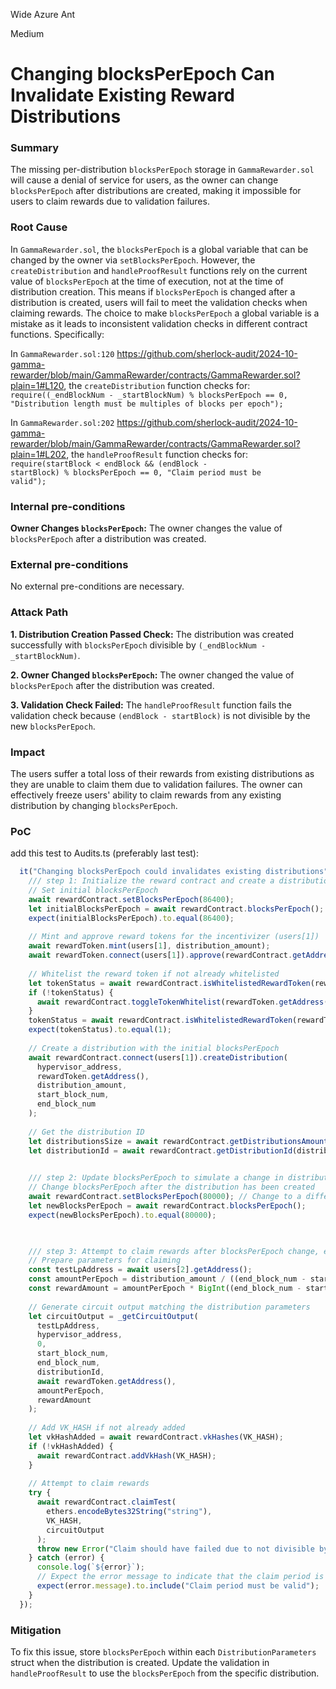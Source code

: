 Wide Azure Ant

Medium

# Changing blocksPerEpoch Can Invalidate Existing Reward Distributions

### Summary

The missing per-distribution <code>blocksPerEpoch</code> storage in <code>GammaRewarder.sol</code> will cause a denial of service for users, as the owner can change <code>blocksPerEpoch</code> after distributions are created, making it impossible for users to claim rewards due to validation failures.

### Root Cause

In <code>GammaRewarder.sol</code>, the <code>blocksPerEpoch</code> is a global variable that can be changed by the owner via <code>setBlocksPerEpoch</code>. However, the <code>createDistribution</code> and <code>handleProofResult</code> functions rely on the current value of <code>blocksPerEpoch</code> at the time of execution, not at the time of distribution creation. This means if <code>blocksPerEpoch</code> is changed after a distribution is created, users will fail to meet the validation checks when claiming rewards.
The choice to make <code>blocksPerEpoch</code> a global variable is a mistake as it leads to inconsistent validation checks in different contract functions. Specifically:

In <code>GammaRewarder.sol:120</code> https://github.com/sherlock-audit/2024-10-gamma-rewarder/blob/main/GammaRewarder/contracts/GammaRewarder.sol?plain=1#L120, the <code>createDistribution</code> function checks for: <code>require((_endBlockNum - _startBlockNum) % blocksPerEpoch == 0, "Distribution length must be multiples of blocks per epoch");</code>

In <code>GammaRewarder.sol:202</code> https://github.com/sherlock-audit/2024-10-gamma-rewarder/blob/main/GammaRewarder/contracts/GammaRewarder.sol?plain=1#L202, the <code>handleProofResult</code> function checks for: <code>require(startBlock < endBlock && (endBlock - startBlock) % blocksPerEpoch == 0, "Claim period must be valid");</code>



### Internal pre-conditions

**Owner Changes <code>blocksPerEpoch</code>:** The owner changes the value of <code>blocksPerEpoch</code> after a distribution was created.

### External pre-conditions

No external pre-conditions are necessary.

### Attack Path

**1. Distribution Creation Passed Check:** The distribution was created successfully with <code>blocksPerEpoch</code> divisible by <code>(_endBlockNum - _startBlockNum)</code>.

**2. Owner Changed <code>blocksPerEpoch</code>:** The owner changed the value of <code>blocksPerEpoch</code> after the distribution was created.

**3. Validation Check Failed:** The <code>handleProofResult</code> function fails the validation check because <code>(endBlock - startBlock)</code> is not divisible by the new <code>blocksPerEpoch</code>.

### Impact

The users suffer a total loss of their rewards from existing distributions as they are unable to claim them due to validation failures. The owner can effectively freeze users' ability to claim rewards from any existing distribution by changing <code>blocksPerEpoch</code>.

### PoC

add this test to Audits.ts (preferably last test):
```javascript
  it("Changing blocksPerEpoch could invalidates existing distributions", async function() {
    /// step 1: Initialize the reward contract and create a distribution
    // Set initial blocksPerEpoch
    await rewardContract.setBlocksPerEpoch(86400);
    let initialBlocksPerEpoch = await rewardContract.blocksPerEpoch();
    expect(initialBlocksPerEpoch).to.equal(86400);
  
    // Mint and approve reward tokens for the incentivizer (users[1])
    await rewardToken.mint(users[1], distribution_amount);
    await rewardToken.connect(users[1]).approve(rewardContract.getAddress(), distribution_amount);
  
    // Whitelist the reward token if not already whitelisted
    let tokenStatus = await rewardContract.isWhitelistedRewardToken(rewardToken.getAddress());
    if (!tokenStatus) {
      await rewardContract.toggleTokenWhitelist(rewardToken.getAddress());
    }
    tokenStatus = await rewardContract.isWhitelistedRewardToken(rewardToken.getAddress());
    expect(tokenStatus).to.equal(1);
    
    // Create a distribution with the initial blocksPerEpoch
    await rewardContract.connect(users[1]).createDistribution(
      hypervisor_address,
      rewardToken.getAddress(),
      distribution_amount,
      start_block_num,
      end_block_num
    );
  
    // Get the distribution ID
    let distributionsSize = await rewardContract.getDistributionsAmount();
    let distributionId = await rewardContract.getDistributionId(distributionsSize - 1n);
  

    /// step 2: Update blocksPerEpoch to simulate a change in distribution conditions by owner
    // Change blocksPerEpoch after the distribution has been created
    await rewardContract.setBlocksPerEpoch(80000); // Change to a different value
    let newBlocksPerEpoch = await rewardContract.blocksPerEpoch();
    expect(newBlocksPerEpoch).to.equal(80000);
  


    /// step 3: Attempt to claim rewards after blocksPerEpoch change, expecting failure
    // Prepare parameters for claiming
    const testLpAddress = await users[2].getAddress();
    const amountPerEpoch = distribution_amount / ((end_block_num - start_block_num) / BigInt(initialBlocksPerEpoch));
    const rewardAmount = amountPerEpoch * BigInt((end_block_num - start_block_num) / BigInt(initialBlocksPerEpoch));
  
    // Generate circuit output matching the distribution parameters
    let circuitOutput = _getCircuitOutput(
      testLpAddress,
      hypervisor_address,
      0,
      start_block_num,
      end_block_num,
      distributionId,
      await rewardToken.getAddress(),
      amountPerEpoch,
      rewardAmount
    );
  
    // Add VK_HASH if not already added
    let vkHashAdded = await rewardContract.vkHashes(VK_HASH);
    if (!vkHashAdded) {
      await rewardContract.addVkHash(VK_HASH);
    }
  
    // Attempt to claim rewards
    try {
      await rewardContract.claimTest(
        ethers.encodeBytes32String("string"),
        VK_HASH,
        circuitOutput
      );
      throw new Error("Claim should have failed due to not divisible by blocksPerEpoch");
    } catch (error) {
      console.log(`${error}`);
      // Expect the error message to indicate that the claim period is invalid
      expect(error.message).to.include("Claim period must be valid");
    }
  });
```

### Mitigation

To fix this issue, store <code>blocksPerEpoch</code> within each <code>DistributionParameters</code> struct when the distribution is created. Update the validation in <code>handleProofResult</code> to use the <code>blocksPerEpoch</code> from the specific distribution.

